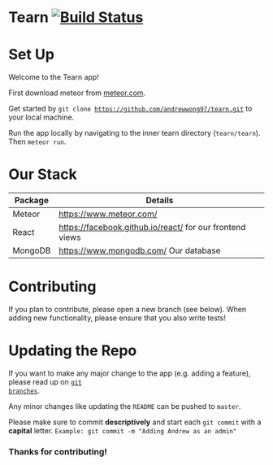 # Tearn [![Build Status](https://travis-ci.com/andrewwong97/tearn.svg?token=Du5Ucyp2pSQjddWdX9YH&branch=master)](https://travis-ci.com/andrewwong97/tearn)

# Set Up

Welcome to the Tearn app!

First download meteor from <a href="meteor.com">meteor.com</a>.

Get started by <code>git clone https://github.com/andrewwong97/tearn.git</code> to your local machine. 

Run the app locally by navigating to the inner tearn directory (<code>tearn/tearn</code>). Then <code>meteor run</code>. 

# Our Stack

| Package | Details |
|----|----|
| Meteor | https://www.meteor.com/ |
| React | https://facebook.github.io/react/ for our frontend views |
| MongoDB | https://www.mongodb.com/ Our database |

# Contributing

If you plan to contribute, please open a new branch (see below). When adding new functionality, please ensure that you also write tests!

# Updating the Repo

If you want to make any major change to the app (e.g. adding a feature), please read up on <a href="https://www.atlassian.com/git/tutorials/using-branches"><code>git branches</code></a>.

Any minor changes like updating the <code>README</code> can be pushed to <code>master</code>.

Please make sure to commit <strong>descriptively</strong> and start each <code>git commit</code> with a <strong>capital</strong> letter. 
<code>Example: git commit -m "Adding Andrew as an admin"</code>

### Thanks for contributing!
